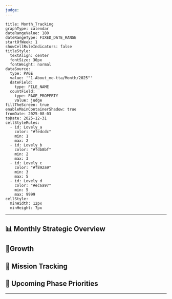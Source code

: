 ```yaml
---
judge:
---
```

```contributionGraph
title: Month_Tracking
graphType: calendar
dateRangeValue: 180
dateRangeType: FIXED_DATE_RANGE
startOfWeek: 1
showCellRuleIndicators: false
titleStyle:
  textAlign: center
  fontSize: 30px
  fontWeight: normal
dataSource:
  type: PAGE
  value: '"1-About_me-tta/Month/2025"'
  dateField:
    type: FILE_NAME
  countField:
    type: PAGE_PROPERTY
    value: judge
fillTheScreen: true
enableMainContainerShadow: true
fromDate: 2025-08-03
toDate: 2025-12-31
cellStyleRules:
  - id: Lovely_a
    color: "#fedcdc"
    min: 1
    max: 2
  - id: Lovely_b
    color: "#fdb8bf"
    min: 2
    max: 3
  - id: Lovely_c
    color: "#f892a9"
    min: 3
    max: 5
  - id: Lovely_d
    color: "#ec6a97"
    min: 5
    max: 9999
cellStyle:
  minWidth: 12px
  minHeight: 7px

```

---

## 📊 Monthly Strategic Overview








## 🌱Growth 









## 📅 Mission Tracking










## 🧭 Upcoming Phase Priorities









---
